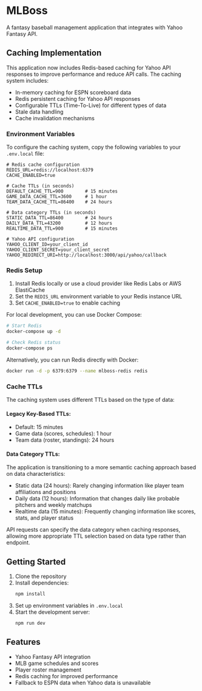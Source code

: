 # MLBoss

A fantasy baseball management application that integrates with Yahoo Fantasy API.

## Caching Implementation

This application now includes Redis-based caching for Yahoo API responses to improve performance and reduce API calls. The caching system includes:

- In-memory caching for ESPN scoreboard data
- Redis persistent caching for Yahoo API responses
- Configurable TTLs (Time-To-Live) for different types of data
- Stale data handling
- Cache invalidation mechanisms

### Environment Variables

To configure the caching system, copy the following variables to your `.env.local` file:

```
# Redis cache configuration
REDIS_URL=redis://localhost:6379
CACHE_ENABLED=true

# Cache TTLs (in seconds)
DEFAULT_CACHE_TTL=900        # 15 minutes
GAME_DATA_CACHE_TTL=3600     # 1 hour
TEAM_DATA_CACHE_TTL=86400    # 24 hours

# Data category TTLs (in seconds)
STATIC_DATA_TTL=86400        # 24 hours
DAILY_DATA_TTL=43200         # 12 hours
REALTIME_DATA_TTL=900        # 15 minutes

# Yahoo API configuration
YAHOO_CLIENT_ID=your_client_id
YAHOO_CLIENT_SECRET=your_client_secret
YAHOO_REDIRECT_URI=http://localhost:3000/api/yahoo/callback
```

### Redis Setup

1. Install Redis locally or use a cloud provider like Redis Labs or AWS ElastiCache
2. Set the `REDIS_URL` environment variable to your Redis instance URL
3. Set `CACHE_ENABLED=true` to enable caching

For local development, you can use Docker Compose:

```bash
# Start Redis
docker-compose up -d

# Check Redis status
docker-compose ps
```

Alternatively, you can run Redis directly with Docker:

```bash
docker run -d -p 6379:6379 --name mlboss-redis redis
```

### Cache TTLs

The caching system uses different TTLs based on the type of data:

#### Legacy Key-Based TTLs:
- Default: 15 minutes
- Game data (scores, schedules): 1 hour
- Team data (roster, standings): 24 hours

#### Data Category TTLs:
The application is transitioning to a more semantic caching approach based on data characteristics:

- Static data (24 hours): Rarely changing information like player team affiliations and positions
- Daily data (12 hours): Information that changes daily like probable pitchers and weekly matchups
- Realtime data (15 minutes): Frequently changing information like scores, stats, and player status

API requests can specify the data category when caching responses, allowing more appropriate TTL selection based on data type rather than endpoint.

## Getting Started

1. Clone the repository
2. Install dependencies:
   ```bash
   npm install
   ```
3. Set up environment variables in `.env.local`
4. Start the development server:
   ```bash
   npm run dev
   ```

## Features

- Yahoo Fantasy API integration
- MLB game schedules and scores
- Player roster management
- Redis caching for improved performance
- Fallback to ESPN data when Yahoo data is unavailable
